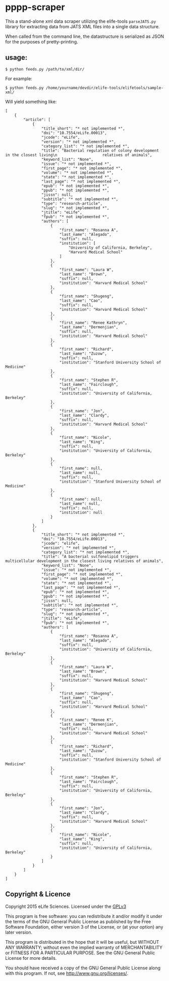 # pppp-scraper

This a stand-alone xml data scraper utilizing the elife-tools `parseJATS.py` 
library for extracting data from JATS XML files into a single data structure.

When called from the command line, the datastructure is serialized as JSON for
the purposes of pretty-printing.

## usage:

    $ python feeds.py /path/to/xml/dir/

For example:

    $ python feeds.py /home/yourname/devdir/elife-tools/elifetools/sample-xml/
        
Will yield something like:

    [
        {
            "article": [
                {
                    "title_short": "* not implemented *", 
                    "doi": "10.7554/eLife.00013", 
                    "jcode": "eLife", 
                    "version": "* not implemented *", 
                    "category_list": "* not implemented *", 
                    "title": "Bacterial regulation of colony development in the closest living\n                    relatives of animals", 
                    "keyword_list": "None", 
                    "issue": "* not implemented *", 
                    "first_page": "* not implemented *", 
                    "volume": "* not implemented *", 
                    "state": "* not implemented *", 
                    "last_page": "* not implemented *", 
                    "epub": "* not implemented *", 
                    "ppub": "* not implemented *", 
                    "jissn": null, 
                    "subtitle": "* not implemented *", 
                    "type": "research-article", 
                    "slug": "* not implemented *", 
                    "jtitle": "eLife", 
                    "fpub": "* not implemented *", 
                    "authors": [
                        {
                            "first_name": "Rosanna A", 
                            "last_name": "Alegado", 
                            "suffix": null, 
                            "institution": [
                                "University of California, Berkeley", 
                                "Harvard Medical School"
                            ]
                        }, 
                        {
                            "first_name": "Laura W", 
                            "last_name": "Brown", 
                            "suffix": null, 
                            "institution": "Harvard Medical School"
                        }, 
                        {
                            "first_name": "Shugeng", 
                            "last_name": "Cao", 
                            "suffix": null, 
                            "institution": "Harvard Medical School"
                        }, 
                        {
                            "first_name": "Renee Kathryn", 
                            "last_name": "Dermenjian", 
                            "suffix": null, 
                            "institution": "Harvard Medical School"
                        }, 
                        {
                            "first_name": "Richard", 
                            "last_name": "Zuzow", 
                            "suffix": null, 
                            "institution": "Stanford University School of Medicine"
                        }, 
                        {
                            "first_name": "Stephen R", 
                            "last_name": "Fairclough", 
                            "suffix": null, 
                            "institution": "University of California, Berkeley"
                        }, 
                        {
                            "first_name": "Jon", 
                            "last_name": "Clardy", 
                            "suffix": null, 
                            "institution": "Harvard Medical School"
                        }, 
                        {
                            "first_name": "Nicole", 
                            "last_name": "King", 
                            "suffix": null, 
                            "institution": "University of California, Berkeley"
                        }, 
                        {
                            "first_name": null, 
                            "last_name": null, 
                            "suffix": null, 
                            "institution": "Stanford University School of Medicine"
                        }, 
                        {
                            "first_name": null, 
                            "last_name": null, 
                            "suffix": null, 
                            "institution": null
                        }
                    ]
                }, 
                {
                    "title_short": "* not implemented *", 
                    "doi": "10.7554/eLife.00013", 
                    "jcode": "elife", 
                    "version": "* not implemented *", 
                    "category_list": "* not implemented *", 
                    "title": "A bacterial sulfonolipid triggers multicellular development in the closest living relatives of animals", 
                    "keyword_list": "None", 
                    "issue": "* not implemented *", 
                    "first_page": "* not implemented *", 
                    "volume": "* not implemented *", 
                    "state": "* not implemented *", 
                    "last_page": "* not implemented *", 
                    "epub": "* not implemented *", 
                    "ppub": "* not implemented *", 
                    "jissn": null, 
                    "subtitle": "* not implemented *", 
                    "type": "research-article", 
                    "slug": "* not implemented *", 
                    "jtitle": "eLife", 
                    "fpub": "* not implemented *", 
                    "authors": [
                        {
                            "first_name": "Rosanna A", 
                            "last_name": "Alegado", 
                            "suffix": null, 
                            "institution": "University of California, Berkeley"
                        }, 
                        {
                            "first_name": "Laura W", 
                            "last_name": "Brown", 
                            "suffix": null, 
                            "institution": "Harvard Medical School"
                        }, 
                        {
                            "first_name": "Shugeng", 
                            "last_name": "Cao", 
                            "suffix": null, 
                            "institution": "Harvard Medical School"
                        }, 
                        {
                            "first_name": "Renee K", 
                            "last_name": "Dermenjian", 
                            "suffix": null, 
                            "institution": "Harvard Medical School"
                        }, 
                        {
                            "first_name": "Richard", 
                            "last_name": "Zuzow", 
                            "suffix": null, 
                            "institution": "Stanford University School of Medicine"
                        }, 
                        {
                            "first_name": "Stephen R", 
                            "last_name": "Fairclough", 
                            "suffix": null, 
                            "institution": "University of California, Berkeley"
                        }, 
                        {
                            "first_name": "Jon", 
                            "last_name": "Clardy", 
                            "suffix": null, 
                            "institution": "Harvard Medical School"
                        }, 
                        {
                            "first_name": "Nicole", 
                            "last_name": "King", 
                            "suffix": null, 
                            "institution": "University of California, Berkeley"
                        }
                    ]
                }
            ]
        }
    ]

## Copyright & Licence

Copyright 2015 eLife Sciences. Licensed under the [GPLv3](gpl.txt)

This program is free software: you can redistribute it and/or modify
it under the terms of the GNU General Public License as published by
the Free Software Foundation, either version 3 of the License, or
(at your option) any later version.

This program is distributed in the hope that it will be useful,
but WITHOUT ANY WARRANTY; without even the implied warranty of
MERCHANTABILITY or FITNESS FOR A PARTICULAR PURPOSE.  See the
GNU General Public License for more details.

You should have received a copy of the GNU General Public License
along with this program.  If not, see <http://www.gnu.org/licenses/>.

